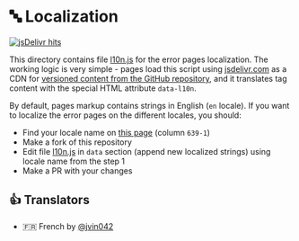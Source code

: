 # 🔤 Localization

[![jsDelivr hits](https://img.shields.io/jsdelivr/gh/hm/tarampampam/error-pages)](https://www.jsdelivr.com/package/gh/tarampampam/error-pages)

This directory contains file [l10n.js](l10n.js) for the error pages localization. The working logic is very simple - pages load this script using [jsdelivr.com](https://www.jsdelivr.com/) as a CDN for [versioned content from the GitHub repository](https://www.jsdelivr.com/features#gh), and it translates tag content with the special HTML attribute `data-l10n`.

By default, pages markup contains strings in English (`en` locale). If you want to localize the error pages on the different locales, you should:

- Find your locale name on [this page](https://en.wikipedia.org/wiki/List_of_ISO_639-1_codes) (column `639-1`)
- Make a fork of this repository
- Edit file [l10n.js](l10n.js) in `data` section (append new localized strings) using locale name from the step 1
- Make a PR with your changes

## 👍 Translators

- 🇫🇷 French by [@jvin042](https://github.com/jvin042)
